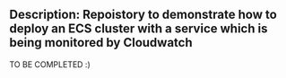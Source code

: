 ## Description: Repoistory to demonstrate how to deploy an ECS cluster with a service which is being monitored by Cloudwatch



TO BE COMPLETED :)
